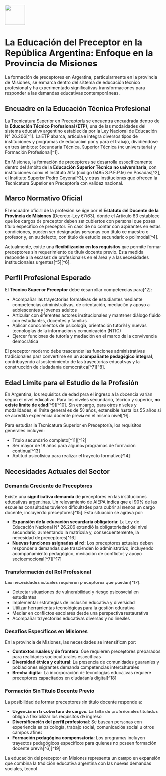 <img src="https://r2cdn.perplexity.ai/pplx-full-logo-primary-dark%402x.png" style="height:64px;margin-right:32px"/>

# La Educación del Preceptor en la República Argentina: Enfoque en la Provincia de Misiones

La formación de preceptores en Argentina, particularmente en la provincia de Misiones, se enmarca dentro del sistema de educación técnico profesional y ha experimentado significativas transformaciones para responder a las demandas educativas contemporáneas.

## Encuadre en la Educación Técnica Profesional

La Tecnicatura Superior en Preceptoría se encuentra encuadrada dentro de la **Educación Técnico Profesional (ETP)**, una de las modalidades del sistema educativo argentino establecida por la Ley Nacional de Educación N° 26.206[^1]. La ETP abarca, articula e integra diversos tipos de instituciones y programas de educación por y para el trabajo, dividiéndose en tres ámbitos: Secundaria Técnica, Superior Técnica (no universitaria) y Formación Profesional[^1].

En Misiones, la formación de preceptores se desarrolla específicamente dentro del ámbito de la **Educación Superior Técnica no universitaria**, con instituciones como el Instituto Alfa (código 0485 S.P.E.P.M) en Posadas[^2], el Instituto Superior Pedro Goyena[^3], y otras instituciones que ofrecen la Tecnicatura Superior en Preceptoría con validez nacional.

## Marco Normativo Oficial

El encuadre oficial de la profesión se rige por el **Estatuto del Docente de la Provincia de Misiones** (Decreto-Ley 67/63), donde el Artículo 83 establece que los cargos de preceptor deben ser cubiertos con personal que posea título específico de preceptor. En caso de no contar con aspirantes en estas condiciones, pueden ser designadas personas con título de maestro o profesor y, en su defecto, con título de estudio secundario o polimodal[^4].

Actualmente, existe una **flexibilización en los requisitos** que permite formar preceptores sin requerimiento de título docente previo. Esta medida responde a la escasez de profesionales en el área y a las necesidades institucionales urgentes[^5][^6].

## Perfil Profesional Esperado

El **Técnico Superior Preceptor** debe desarrollar competencias para[^2]:

- Acompañar las trayectorias formativas de estudiantes mediante competencias administrativas, de orientación, mediación y apoyo a adolescentes y jóvenes adultos
- Articular con diferentes actores institucionales y mantener diálogo fluido con estudiantes, docentes y familias
- Aplicar conocimientos de psicología, orientación tutorial y nuevas tecnologías de la información y comunicación (NTIC)
- Ejercer funciones de tutoría y mediación en el marco de la convivencia democrática

El preceptor moderno debe trascender las funciones administrativas tradicionales para convertirse en un **acompañante pedagógico integral**, contribuyendo al sostenimiento de las trayectorias educativas y la construcción de ciudadanía democrática[^7][^8].

## Edad Límite para el Estudio de la Profesión

En Argentina, los requisitos de edad para el ingreso a la docencia varían según el nivel educativo. Para los niveles secundario, técnico y superior, **no existe límite de edad**[^9][^10]. Sin embargo, para otros niveles y modalidades, el límite general es de 50 años, extensible hasta los 55 años si se acredita experiencia docente previa en el mismo nivel[^9].

Para estudiar la Tecnicatura Superior en Preceptoría, los requisitos generales incluyen:

- Título secundario completo[^11][^12]
- Ser mayor de 18 años para algunos programas de formación continua[^13]
- Aptitud psicofísica para realizar el trayecto formativo[^14]


## Necesidades Actuales del Sector

### Demanda Creciente de Preceptores

Existe una **significativa demanda** de preceptores en las instituciones educativas argentinas. Un relevamiento de AIEPA indica que el 90% de las escuelas consultadas tuvieron dificultades para cubrir al menos un cargo docente, incluyendo preceptores[^15]. Esta situación se agrava por:

- **Expansión de la educación secundaria obligatoria**: La Ley de Educación Nacional N° 26.206 extendió la obligatoriedad del nivel secundario, aumentando la matrícula y, consecuentemente, la necesidad de preceptores[^16]
- **Nuevas funciones asignadas al rol**: Los preceptores actuales deben responder a demandas que trascienden lo administrativo, incluyendo acompañamiento pedagógico, mediación de conflictos y apoyo socioemocional[^7][^17]


### Transformación del Rol Profesional

Las necesidades actuales requieren preceptores que puedan[^17]:

- Detectar situaciones de vulnerabilidad y riesgo psicosocial en estudiantes
- Implementar estrategias de inclusión educativa y diversidad
- Utilizar herramientas tecnológicas para la gestión educativa
- Mediar en conflictos escolares desde una perspectiva restaurativa
- Acompañar trayectorias educativas diversas y no lineales


### Desafíos Específicos en Misiones

En la provincia de Misiones, las necesidades se intensifican por:

- **Contextos rurales y de frontera**: Que requieren preceptores preparados para realidades socioculturales específicas
- **Diversidad étnica y cultural**: La presencia de comunidades guaraníes y poblaciones migrantes demanda competencias interculturales
- **Brecha digital**: La incorporación de tecnologías educativas requiere preceptores capacitados en ciudadanía digital[^18]


### Formación Sin Título Docente Previo

La posibilidad de formar preceptores sin título docente responde a:

- **Urgencia en la cobertura de cargos**: La falta de profesionales titulados obliga a flexibilizar los requisitos de ingreso
- **Diversificación del perfil profesional**: Se buscan personas con experiencia en psicología, trabajo social, comunicación social u otros campos afines
- **Formación pedagógica compensatoria**: Los programas incluyen trayectos pedagógicos específicos para quienes no poseen formación docente previa[^6][^19]

La educación del preceptor en Misiones representa un campo en expansión que combina la tradición educativa argentina con las nuevas demandas sociales, tecnol
